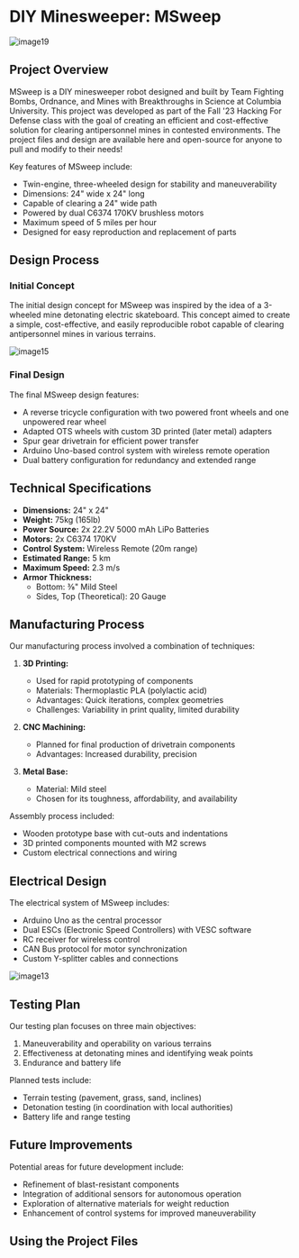 # DIY Minesweeper: MSweep

![image19](https://github.com/user-attachments/assets/11b7cfc9-7678-4710-9d49-2f7b876ec0d5)

## Project Overview

MSweep is a DIY minesweeper robot designed and built by Team Fighting Bombs, Ordnance, and Mines with Breakthroughs in Science at Columbia University. This project was developed as part of the Fall '23 Hacking For Defense class with the goal of creating an efficient and cost-effective solution for clearing antipersonnel mines in contested environments. The project files and design are available here and open-source for anyone to pull and modify to their needs!

Key features of MSweep include:
- Twin-engine, three-wheeled design for stability and maneuverability
- Dimensions: 24" wide x 24" long
- Capable of clearing a 24" wide path
- Powered by dual C6374 170KV brushless motors
- Maximum speed of 5 miles per hour
- Designed for easy reproduction and replacement of parts

## Design Process

### Initial Concept

The initial design concept for MSweep was inspired by the idea of a 3-wheeled mine detonating electric skateboard. This concept aimed to create a simple, cost-effective, and easily reproducible robot capable of clearing antipersonnel mines in various terrains.

![image15](https://github.com/user-attachments/assets/fb7e7eb0-179e-4b54-8c98-c1eae1b9f8a5)

### Final Design

The final MSweep design features:
- A reverse tricycle configuration with two powered front wheels and one unpowered rear wheel
- Adapted OTS wheels with custom 3D printed (later metal) adapters
- Spur gear drivetrain for efficient power transfer
- Arduino Uno-based control system with wireless remote operation
- Dual battery configuration for redundancy and extended range

## Technical Specifications

- **Dimensions:** 24" x 24"
- **Weight:** 75kg (165lb)
- **Power Source:** 2x 22.2V 5000 mAh LiPo Batteries
- **Motors:** 2x C6374 170KV
- **Control System:** Wireless Remote (20m range)
- **Estimated Range:** 5 km
- **Maximum Speed:** 2.3 m/s
- **Armor Thickness:** 
  - Bottom: ⅜" Mild Steel
  - Sides, Top (Theoretical): 20 Gauge

## Manufacturing Process

Our manufacturing process involved a combination of techniques:

1. **3D Printing:**
   - Used for rapid prototyping of components
   - Materials: Thermoplastic PLA (polylactic acid)
   - Advantages: Quick iterations, complex geometries
   - Challenges: Variability in print quality, limited durability

2. **CNC Machining:**
   - Planned for final production of drivetrain components
   - Advantages: Increased durability, precision

3. **Metal Base:**
   - Material: Mild steel
   - Chosen for its toughness, affordability, and availability

Assembly process included:
- Wooden prototype base with cut-outs and indentations
- 3D printed components mounted with M2 screws
- Custom electrical connections and wiring

## Electrical Design

The electrical system of MSweep includes:
- Arduino Uno as the central processor
- Dual ESCs (Electronic Speed Controllers) with VESC software
- RC receiver for wireless control
- CAN Bus protocol for motor synchronization
- Custom Y-splitter cables and connections

![image13](https://github.com/user-attachments/assets/98089b8a-2aec-4fb8-930b-4e32d1651cae)

## Testing Plan

Our testing plan focuses on three main objectives:
1. Maneuverability and operability on various terrains
2. Effectiveness at detonating mines and identifying weak points
3. Endurance and battery life

Planned tests include:
- Terrain testing (pavement, grass, sand, inclines)
- Detonation testing (in coordination with local authorities)
- Battery life and range testing

## Future Improvements

Potential areas for future development include:
- Refinement of blast-resistant components
- Integration of additional sensors for autonomous operation
- Exploration of alternative materials for weight reduction
- Enhancement of control systems for improved maneuverability


## Using the Project Files



